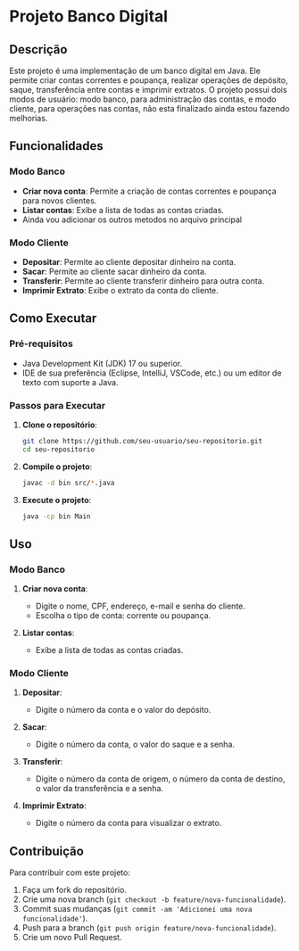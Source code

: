 # Projeto Banco Digital

## Descrição

Este projeto é uma implementação de um banco digital em Java. Ele permite criar contas correntes e poupança, realizar operações de depósito, saque, transferência entre contas e imprimir extratos. O projeto possui dois modos de usuário: modo banco, para administração das contas, e modo cliente, para operações nas contas, não esta finalizado ainda estou fazendo melhorias.

## Funcionalidades

### Modo Banco

- **Criar nova conta**: Permite a criação de contas correntes e poupança para novos clientes.
- **Listar contas**: Exibe a lista de todas as contas criadas.
- Ainda vou adicionar os outros metodos no arquivo principal

### Modo Cliente

- **Depositar**: Permite ao cliente depositar dinheiro na conta.
- **Sacar**: Permite ao cliente sacar dinheiro da conta.
- **Transferir**: Permite ao cliente transferir dinheiro para outra conta.
- **Imprimir Extrato**: Exibe o extrato da conta do cliente.

## Como Executar

### Pré-requisitos

- Java Development Kit (JDK) 17 ou superior.
- IDE de sua preferência (Eclipse, IntelliJ, VSCode, etc.) ou um editor de texto com suporte a Java.

### Passos para Executar

1. **Clone o repositório**:
    ```sh
    git clone https://github.com/seu-usuario/seu-repositorio.git
    cd seu-repositorio
    ```

2. **Compile o projeto**:
    ```sh
    javac -d bin src/*.java
    ```

3. **Execute o projeto**:
    ```sh
    java -cp bin Main
    ```

## Uso

### Modo Banco

1. **Criar nova conta**:
    - Digite o nome, CPF, endereço, e-mail e senha do cliente.
    - Escolha o tipo de conta: corrente ou poupança.

2. **Listar contas**:
    - Exibe a lista de todas as contas criadas.

### Modo Cliente

1. **Depositar**:
    - Digite o número da conta e o valor do depósito.

2. **Sacar**:
    - Digite o número da conta, o valor do saque e a senha.

3. **Transferir**:
    - Digite o número da conta de origem, o número da conta de destino, o valor da transferência e a senha.

4. **Imprimir Extrato**:
    - Digite o número da conta para visualizar o extrato.

## Contribuição

Para contribuir com este projeto:

1. Faça um fork do repositório.
2. Crie uma nova branch (`git checkout -b feature/nova-funcionalidade`).
3. Commit suas mudanças (`git commit -am 'Adicionei uma nova funcionalidade'`).
4. Push para a branch (`git push origin feature/nova-funcionalidade`).
5. Crie um novo Pull Request.
